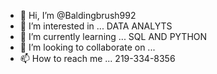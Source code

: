 - 👋 Hi, I’m @Baldingbrush992
- 👀 I’m interested in ...  DATA ANALYTS 
- 🌱 I’m currently learning ...  SQL AND PYTHON
- 💞️ I’m looking to collaborate on ...
- 📫 How to reach me ...  219-334-8356

<!---
Baldingbrush992/Baldingbrush992 is a ✨ special ✨ repository because its `README.md` (this file) appears on your GitHub profile.
You can click the Preview link to take a look at your changes.
--->
